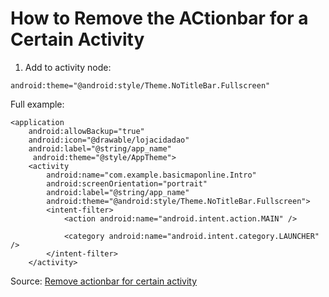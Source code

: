 # How to Remove the ACtionbar for a Certain Activity

1. Add to activity node:

```
android:theme="@android:style/Theme.NoTitleBar.Fullscreen"
```

Full example:

```
<application
    android:allowBackup="true"
    android:icon="@drawable/lojacidadao"
    android:label="@string/app_name"
     android:theme="@style/AppTheme">
    <activity
        android:name="com.example.basicmaponline.Intro"
        android:screenOrientation="portrait"
        android:label="@string/app_name"
        android:theme="@android:style/Theme.NoTitleBar.Fullscreen">
        <intent-filter>
            <action android:name="android.intent.action.MAIN" />

            <category android:name="android.intent.category.LAUNCHER" />
        </intent-filter>
    </activity>
```

Source: [Remove actionbar for certain activity](http://stackoverflow.com/questions/16823049/splash-screen-application-and-hide-action-bar)
